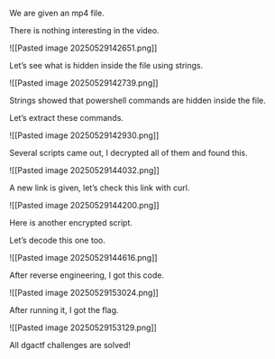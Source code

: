 We are given an mp4 file.

There is nothing interesting in the video.

![[Pasted image 20250529142651.png]]

Let’s see what is hidden inside the file using strings.

![[Pasted image 20250529142739.png]]

Strings showed that powershell commands are hidden inside the file.

Let’s extract these commands.

![[Pasted image 20250529142930.png]]

Several scripts came out, I decrypted all of them and found this.

![[Pasted image 20250529144032.png]]

A new link is given, let’s check this link with curl.

![[Pasted image 20250529144200.png]]

Here is another encrypted script.

Let’s decode this one too.

![[Pasted image 20250529144616.png]]

After reverse engineering, I got this code.

![[Pasted image 20250529153024.png]]

After running it, I got the flag.

![[Pasted image 20250529153129.png]]

All dgactf challenges are solved!